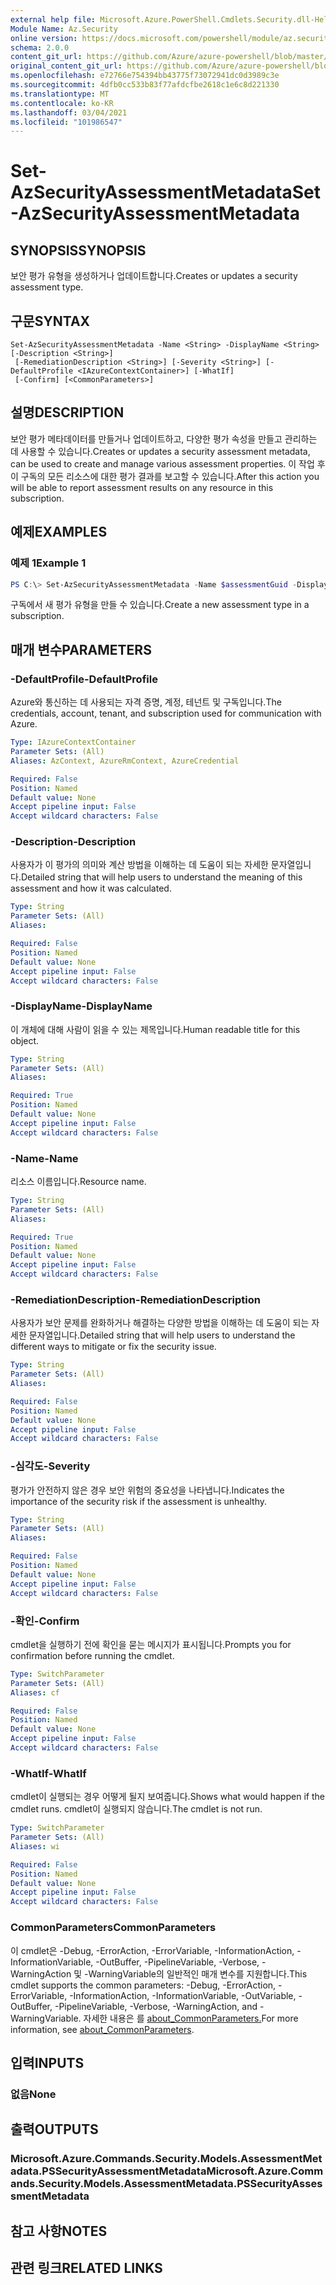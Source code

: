 ```yaml
---
external help file: Microsoft.Azure.PowerShell.Cmdlets.Security.dll-Help.xml
Module Name: Az.Security
online version: https://docs.microsoft.com/powershell/module/az.security/Set-AzSecurityAssessmentMetadata
schema: 2.0.0
content_git_url: https://github.com/Azure/azure-powershell/blob/master/src/Security/Security/help/Set-AzSecurityAssessmentMetadata.md
original_content_git_url: https://github.com/Azure/azure-powershell/blob/master/src/Security/Security/help/Set-AzSecurityAssessmentMetadata.md
ms.openlocfilehash: e72766e754394bb43775f73072941dc0d3989c3e
ms.sourcegitcommit: 4dfb0cc533b83f77afdcfbe2618c1e6c8d221330
ms.translationtype: MT
ms.contentlocale: ko-KR
ms.lasthandoff: 03/04/2021
ms.locfileid: "101986547"
---
```

# <span data-ttu-id="ed0d0-101">Set-AzSecurityAssessmentMetadata</span><span class="sxs-lookup"><span data-stu-id="ed0d0-101">Set-AzSecurityAssessmentMetadata</span></span>

## <span data-ttu-id="ed0d0-102">SYNOPSIS</span><span class="sxs-lookup"><span data-stu-id="ed0d0-102">SYNOPSIS</span></span>
<span data-ttu-id="ed0d0-103">보안 평가 유형을 생성하거나 업데이트합니다.</span><span class="sxs-lookup"><span data-stu-id="ed0d0-103">Creates or updates a security assessment type.</span></span>

## <span data-ttu-id="ed0d0-104">구문</span><span class="sxs-lookup"><span data-stu-id="ed0d0-104">SYNTAX</span></span>

```
Set-AzSecurityAssessmentMetadata -Name <String> -DisplayName <String> [-Description <String>]
 [-RemediationDescription <String>] [-Severity <String>] [-DefaultProfile <IAzureContextContainer>] [-WhatIf]
 [-Confirm] [<CommonParameters>]
```

## <span data-ttu-id="ed0d0-105">설명</span><span class="sxs-lookup"><span data-stu-id="ed0d0-105">DESCRIPTION</span></span>
<span data-ttu-id="ed0d0-106">보안 평가 메타데이터를 만들거나 업데이트하고, 다양한 평가 속성을 만들고 관리하는 데 사용할 수 있습니다.</span><span class="sxs-lookup"><span data-stu-id="ed0d0-106">Creates or updates a security assessment metadata, can be used to create and manage various assessment properties.</span></span>
<span data-ttu-id="ed0d0-107">이 작업 후 이 구독의 모든 리소스에 대한 평가 결과를 보고할 수 있습니다.</span><span class="sxs-lookup"><span data-stu-id="ed0d0-107">After this action you will be able to report assessment results on any resource in this subscription.</span></span>

## <span data-ttu-id="ed0d0-108">예제</span><span class="sxs-lookup"><span data-stu-id="ed0d0-108">EXAMPLES</span></span>

### <span data-ttu-id="ed0d0-109">예제 1</span><span class="sxs-lookup"><span data-stu-id="ed0d0-109">Example 1</span></span>
```powershell
PS C:\> Set-AzSecurityAssessmentMetadata -Name $assessmentGuid -DisplayName "Resource should be secured" -Severity "High" -Description "The resource should be secured according to my company's security policy"
```

<span data-ttu-id="ed0d0-110">구독에서 새 평가 유형을 만들 수 있습니다.</span><span class="sxs-lookup"><span data-stu-id="ed0d0-110">Create a new assessment type in a subscription.</span></span>

## <span data-ttu-id="ed0d0-111">매개 변수</span><span class="sxs-lookup"><span data-stu-id="ed0d0-111">PARAMETERS</span></span>

### <span data-ttu-id="ed0d0-112">-DefaultProfile</span><span class="sxs-lookup"><span data-stu-id="ed0d0-112">-DefaultProfile</span></span>
<span data-ttu-id="ed0d0-113">Azure와 통신하는 데 사용되는 자격 증명, 계정, 테넌트 및 구독입니다.</span><span class="sxs-lookup"><span data-stu-id="ed0d0-113">The credentials, account, tenant, and subscription used for communication with Azure.</span></span>

```yaml
Type: IAzureContextContainer
Parameter Sets: (All)
Aliases: AzContext, AzureRmContext, AzureCredential

Required: False
Position: Named
Default value: None
Accept pipeline input: False
Accept wildcard characters: False
```

### <span data-ttu-id="ed0d0-114">-Description</span><span class="sxs-lookup"><span data-stu-id="ed0d0-114">-Description</span></span>
<span data-ttu-id="ed0d0-115">사용자가 이 평가의 의미와 계산 방법을 이해하는 데 도움이 되는 자세한 문자열입니다.</span><span class="sxs-lookup"><span data-stu-id="ed0d0-115">Detailed string that will help users to understand the meaning of this assessment and how it was calculated.</span></span>

```yaml
Type: String
Parameter Sets: (All)
Aliases:

Required: False
Position: Named
Default value: None
Accept pipeline input: False
Accept wildcard characters: False
```

### <span data-ttu-id="ed0d0-116">-DisplayName</span><span class="sxs-lookup"><span data-stu-id="ed0d0-116">-DisplayName</span></span>
<span data-ttu-id="ed0d0-117">이 개체에 대해 사람이 읽을 수 있는 제목입니다.</span><span class="sxs-lookup"><span data-stu-id="ed0d0-117">Human readable title for this object.</span></span>

```yaml
Type: String
Parameter Sets: (All)
Aliases:

Required: True
Position: Named
Default value: None
Accept pipeline input: False
Accept wildcard characters: False
```

### <span data-ttu-id="ed0d0-118">-Name</span><span class="sxs-lookup"><span data-stu-id="ed0d0-118">-Name</span></span>
<span data-ttu-id="ed0d0-119">리소스 이름입니다.</span><span class="sxs-lookup"><span data-stu-id="ed0d0-119">Resource name.</span></span>

```yaml
Type: String
Parameter Sets: (All)
Aliases:

Required: True
Position: Named
Default value: None
Accept pipeline input: False
Accept wildcard characters: False
```

### <span data-ttu-id="ed0d0-120">-RemediationDescription</span><span class="sxs-lookup"><span data-stu-id="ed0d0-120">-RemediationDescription</span></span>
<span data-ttu-id="ed0d0-121">사용자가 보안 문제를 완화하거나 해결하는 다양한 방법을 이해하는 데 도움이 되는 자세한 문자열입니다.</span><span class="sxs-lookup"><span data-stu-id="ed0d0-121">Detailed string that will help users to understand the different ways to mitigate or fix the security issue.</span></span>

```yaml
Type: String
Parameter Sets: (All)
Aliases:

Required: False
Position: Named
Default value: None
Accept pipeline input: False
Accept wildcard characters: False
```

### <span data-ttu-id="ed0d0-122">-심각도</span><span class="sxs-lookup"><span data-stu-id="ed0d0-122">-Severity</span></span>
<span data-ttu-id="ed0d0-123">평가가 안전하지 않은 경우 보안 위험의 중요성을 나타냅니다.</span><span class="sxs-lookup"><span data-stu-id="ed0d0-123">Indicates the importance of the security risk if the assessment is unhealthy.</span></span>

```yaml
Type: String
Parameter Sets: (All)
Aliases:

Required: False
Position: Named
Default value: None
Accept pipeline input: False
Accept wildcard characters: False
```

### <span data-ttu-id="ed0d0-124">-확인</span><span class="sxs-lookup"><span data-stu-id="ed0d0-124">-Confirm</span></span>
<span data-ttu-id="ed0d0-125">cmdlet을 실행하기 전에 확인을 묻는 메시지가 표시됩니다.</span><span class="sxs-lookup"><span data-stu-id="ed0d0-125">Prompts you for confirmation before running the cmdlet.</span></span>

```yaml
Type: SwitchParameter
Parameter Sets: (All)
Aliases: cf

Required: False
Position: Named
Default value: None
Accept pipeline input: False
Accept wildcard characters: False
```

### <span data-ttu-id="ed0d0-126">-WhatIf</span><span class="sxs-lookup"><span data-stu-id="ed0d0-126">-WhatIf</span></span>
<span data-ttu-id="ed0d0-127">cmdlet이 실행되는 경우 어떻게 될지 보여줍니다.</span><span class="sxs-lookup"><span data-stu-id="ed0d0-127">Shows what would happen if the cmdlet runs.</span></span>
<span data-ttu-id="ed0d0-128">cmdlet이 실행되지 않습니다.</span><span class="sxs-lookup"><span data-stu-id="ed0d0-128">The cmdlet is not run.</span></span>

```yaml
Type: SwitchParameter
Parameter Sets: (All)
Aliases: wi

Required: False
Position: Named
Default value: None
Accept pipeline input: False
Accept wildcard characters: False
```

### <span data-ttu-id="ed0d0-129">CommonParameters</span><span class="sxs-lookup"><span data-stu-id="ed0d0-129">CommonParameters</span></span>
<span data-ttu-id="ed0d0-130">이 cmdlet은 -Debug, -ErrorAction, -ErrorVariable, -InformationAction, -InformationVariable, -OutBuffer, -PipelineVariable, -Verbose, -WarningAction 및 -WarningVariable의 일반적인 매개 변수를 지원합니다.</span><span class="sxs-lookup"><span data-stu-id="ed0d0-130">This cmdlet supports the common parameters: -Debug, -ErrorAction, -ErrorVariable, -InformationAction, -InformationVariable, -OutVariable, -OutBuffer, -PipelineVariable, -Verbose, -WarningAction, and -WarningVariable.</span></span> <span data-ttu-id="ed0d0-131">자세한 내용은 를 [about_CommonParameters.](http://go.microsoft.com/fwlink/?LinkID=113216)</span><span class="sxs-lookup"><span data-stu-id="ed0d0-131">For more information, see [about_CommonParameters](http://go.microsoft.com/fwlink/?LinkID=113216).</span></span>

## <span data-ttu-id="ed0d0-132">입력</span><span class="sxs-lookup"><span data-stu-id="ed0d0-132">INPUTS</span></span>

### <span data-ttu-id="ed0d0-133">없음</span><span class="sxs-lookup"><span data-stu-id="ed0d0-133">None</span></span>

## <span data-ttu-id="ed0d0-134">출력</span><span class="sxs-lookup"><span data-stu-id="ed0d0-134">OUTPUTS</span></span>

### <span data-ttu-id="ed0d0-135">Microsoft.Azure.Commands.Security.Models.AssessmentMetadata.PSSecurityAssessmentMetadata</span><span class="sxs-lookup"><span data-stu-id="ed0d0-135">Microsoft.Azure.Commands.Security.Models.AssessmentMetadata.PSSecurityAssessmentMetadata</span></span>

## <span data-ttu-id="ed0d0-136">참고 사항</span><span class="sxs-lookup"><span data-stu-id="ed0d0-136">NOTES</span></span>

## <span data-ttu-id="ed0d0-137">관련 링크</span><span class="sxs-lookup"><span data-stu-id="ed0d0-137">RELATED LINKS</span></span>
